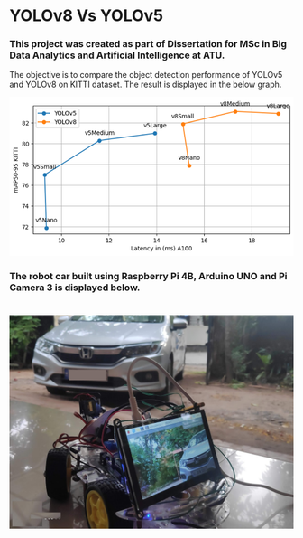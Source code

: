 # YOLOv8 Vs YOLOv5

### This project was created as part of Dissertation for MSc in Big Data Analytics and Artificial Intelligence at ATU.
The objective is to compare the object detection performance of YOLOv5 and YOLOv8 on KITTI dataset. The result is displayed in the below graph.

![Performance](images/perf.png)

### The robot car built using Raspberry Pi 4B, Arduino UNO and Pi Camera 3 is displayed below.
#
![Performance](images/robocar.png)




